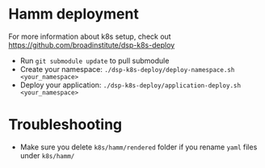 # Hamm deployment

For more information about k8s setup, check out https://github.com/broadinstitute/dsp-k8s-deploy

* Run `git submodule update` to pull submodule
* Create your namespace: `./dsp-k8s-deploy/deploy-namespace.sh <your_namespace>`
* Deploy your application: `./dsp-k8s-deploy/application-deploy.sh <your_namespace>`

# Troubleshooting
* Make sure you delete `k8s/hamm/rendered` folder if you rename `yaml` files under `k8s/hamm/`